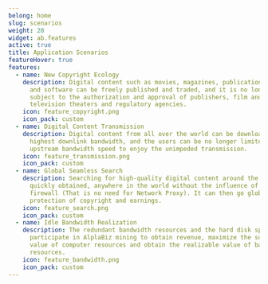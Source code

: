 ```yaml
---
belong: home
slug: scenarios
weight: 20
widget: ab.features
active: true
title: Application Scenarios
featureHover: true
features:
  - name: New Copyright Ecology
    description: Digital content such as movies, magazines, publications, audios,
      and software can be freely published and traded, and it is no longer
      subject to the authorization and approval of publishers, film and
      television theaters and regulatory agencies.
    icon: feature_copyright.png
    icon_pack: custom
  - name: Digital Content Transmission
    description: Digital content from all over the world can be downloaded with the
      highest downlink bandwidth, and the users can be no longer limited by the
      upstream bandwidth speed to enjoy the unimpeded transmission.
    icon: feature_transmission.png
    icon_pack: custom
  - name: Global Seamless Search
    description: Searching for high-quality digital content around the world can be
      quickly obtained, anywhere in the world without the influence of a
      firewall (That is no need for Network Proxy). It can then go global in the
      protection of copyright and earnings.
    icon: feature_search.png
    icon_pack: custom
  - name: Idle Bandwidth Realization
    description: The redundant bandwidth resources and the hard disk space can
      participate in AlplaBiz mining to obtain revenue, maximize the surplus
      value of computer resources and obtain the realizable value of bandwidth
      resources.
    icon: feature_bandwidth.png
    icon_pack: custom
---
```

